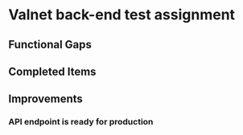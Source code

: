 # Valnet back-end test assignment

## Functional Gaps


## Completed Items


## Improvements



### API endpoint is ready for production

